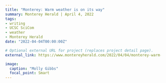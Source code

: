 ```yaml
---
title: "Monterey: Warm weather is on its way"
summary: Monterey Herald | April 4, 2022
tags:
- writing
- UCSC SciCom
- weather
- Monterey Herald
date: "2022-04-04T00:00:00Z"

# Optional external URL for project (replaces project detail page).
external_link: https://www.montereyherald.com/2022/04/04/monterey-warm-weather-is-on-its-way/

image:
  caption: "Molly Gibbs"
  focal_point: Smart
---
```


